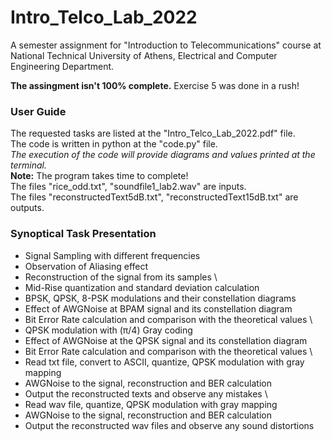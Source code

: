 # Intro_Telco_Lab_2022
A semester assignment for "Introduction to Telecommunications" course at National Technical University of Athens, Electrical and Computer Engineering Department.

**The assingment isn't 100% complete.** Exercise 5 was done in a rush!

### User Guide
The requested tasks are listed at the "Intro_Telco_Lab_2022.pdf" file.\
The code is written in python at the "code.py" file.\
*The execution of the code will provide diagrams and values printed at the terminal.*\
**Note:** The program takes time to complete!\
The files "rice_odd.txt", "soundfile1_lab2.wav" are inputs.\
The files "reconstructedText5dB.txt", "reconstructedText15dB.txt" are outputs.

### Synoptical Task Presentation 
- Signal Sampling with different frequencies
- Observation of Aliasing effect
- Reconstruction of the signal from its samples
\
- Mid-Rise quantization and standard deviation calculation
- BPSK, QPSK, 8-PSK modulations and their constellation diagrams
- Effect of AWGNoise at BPAM signal and its constellation diagram
- Bit Error Rate calculation and comparison with the theoretical values 
\
- QPSK modulation with (π/4) Gray coding
- Effect of AWGNoise at the QPSK signal and its constellation diagram
- Bit Error Rate calculation and comparison with the theoretical values
\
- Read txt file, convert to ASCII, quantize, QPSK modulation with gray mapping
- AWGNoise to the signal, reconstruction and BER calculation
- Output the reconstructed texts and observe any mistakes
\
- Read wav file, quantize, QPSK modulation with gray mapping
- AWGNoise to the signal, reconstruction and BER calculation
- Output the reconstructed wav files and observe any sound distortions
